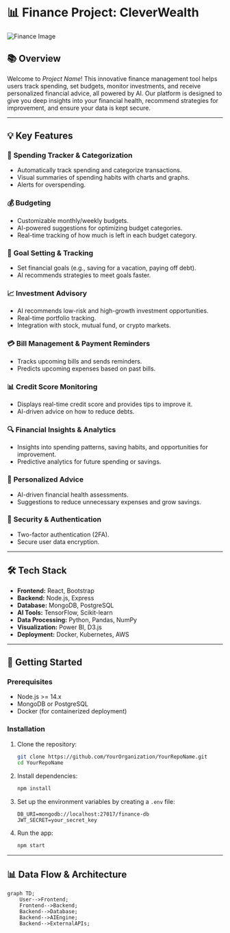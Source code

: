 # 📊 **Finance Project: CleverWealth**

![Finance Image](https://cdn.vectorstock.com/i/1000v/77/74/human-needs-finance-business-and-profit-wealth-vector-26717774.avif)

## 📚 **Overview**

Welcome to _Project Name_! This innovative finance management tool helps users track spending, set budgets, monitor investments, and receive personalized financial advice, all powered by AI. Our platform is designed to give you deep insights into your financial health, recommend strategies for improvement, and ensure your data is kept secure.

---

## 💡 **Key Features**

### 💸 **Spending Tracker & Categorization**
- Automatically track spending and categorize transactions.
- Visual summaries of spending habits with charts and graphs.
- Alerts for overspending.

### 💰 **Budgeting**
- Customizable monthly/weekly budgets.
- AI-powered suggestions for optimizing budget categories.
- Real-time tracking of how much is left in each budget category.

### 🎯 **Goal Setting & Tracking**
- Set financial goals (e.g., saving for a vacation, paying off debt).
- AI recommends strategies to meet goals faster.

### 📈 **Investment Advisory**
- AI recommends low-risk and high-growth investment opportunities.
- Real-time portfolio tracking.
- Integration with stock, mutual fund, or crypto markets.

### 💳 **Bill Management & Payment Reminders**
- Tracks upcoming bills and sends reminders.
- Predicts upcoming expenses based on past bills.

### 📊 **Credit Score Monitoring**
- Displays real-time credit score and provides tips to improve it.
- AI-driven advice on how to reduce debts.

### 🔍 **Financial Insights & Analytics**
- Insights into spending patterns, saving habits, and opportunities for improvement.
- Predictive analytics for future spending or savings.

### 🤖 **Personalized Advice**
- AI-driven financial health assessments.
- Suggestions to reduce unnecessary expenses and grow savings.

### 🔐 **Security & Authentication**
- Two-factor authentication (2FA).
- Secure user data encryption.

---

## 🛠️ **Tech Stack**

- **Frontend:** React, Bootstrap
- **Backend:** Node.js, Express
- **Database:** MongoDB, PostgreSQL
- **AI Tools:** TensorFlow, Scikit-learn
- **Data Processing:** Python, Pandas, NumPy
- **Visualization:** Power BI, D3.js
- **Deployment:** Docker, Kubernetes, AWS

---

## 🚀 **Getting Started**

### Prerequisites

- Node.js >= 14.x
- MongoDB or PostgreSQL
- Docker (for containerized deployment)

### Installation

1. Clone the repository:
    ```bash
    git clone https://github.com/YourOrganization/YourRepoName.git
    cd YourRepoName
    ```

2. Install dependencies:
    ```bash
    npm install
    ```

3. Set up the environment variables by creating a `.env` file:
    ```env
    DB_URI=mongodb://localhost:27017/finance-db
    JWT_SECRET=your_secret_key
    ```

4. Run the app:
    ```bash
    npm start
    ```

---

## 📊 **Data Flow & Architecture**

```mermaid
graph TD;
    User-->Frontend;
    Frontend-->Backend;
    Backend-->Database;
    Backend-->AIEngine;
    Backend-->ExternalAPIs;
